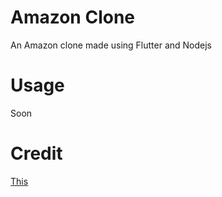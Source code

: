 # Amazon Clone

An Amazon clone made using Flutter and Nodejs

# Usage

Soon

# Credit

[This](https://www.youtube.com/watch?v=O3nmP-lZAdg)
